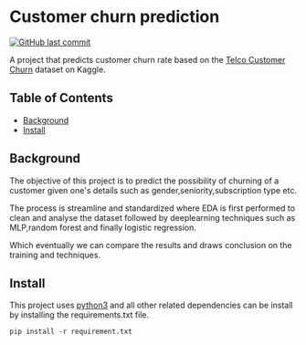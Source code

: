 # Customer churn prediction

<a href='https://github.com/NDH001/T_project'>
  <img alt="GitHub last commit" src="https://img.shields.io/github/last-commit/ndh001/T_project"></a>


A project that predicts customer churn rate based on the [Telco Customer Churn](https://www.kaggle.com/datasets/blastchar/telco-customer-churn) dataset on Kaggle.

## Table of Contents
- [Background](#Background)
- [Install](#Install)

## Background
The objective of this project is to predict the possibility of churning of a customer given       one's details such as gender,seniority,subscription type etc. 

The process is streamline and standardized where EDA is first performed to clean and analyse the dataset followed by deeplearning techniques such as MLP,random forest and finally logistic regression. 

Which eventually we can compare the results and draws conclusion on the training and techniques.

## Install
This project uses [python3](https://www.python.org/downloads/) and all other related dependencies can be install by installing the requirements.txt file.
```
pip install -r requirement.txt
```

